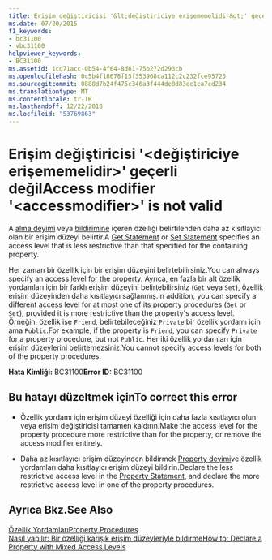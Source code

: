 ```yaml
---
title: Erişim değiştiricisi '&lt;değiştiriciye erişememelidir&gt;' geçerli değil
ms.date: 07/20/2015
f1_keywords:
- bc31100
- vbc31100
helpviewer_keywords:
- BC31100
ms.assetid: 1cd71acc-0b54-4f64-8d61-75b272d293cb
ms.openlocfilehash: 0c5b4f18678f15f353968ca112c2c232fce95725
ms.sourcegitcommit: 0888d7b24f475c346a3f444de8d83ec1ca7cd234
ms.translationtype: MT
ms.contentlocale: tr-TR
ms.lasthandoff: 12/22/2018
ms.locfileid: "53769863"
---
```

# <a name="access-modifier-ltaccessmodifiergt-is-not-valid"></a><span data-ttu-id="2a2a7-102">Erişim değiştiricisi '&lt;değiştiriciye erişememelidir&gt;' geçerli değil</span><span class="sxs-lookup"><span data-stu-id="2a2a7-102">Access modifier '&lt;accessmodifier&gt;' is not valid</span></span>
<span data-ttu-id="2a2a7-103">A [alma deyimi](../../visual-basic/language-reference/statements/get-statement.md) veya [bildirimine](../../visual-basic/language-reference/statements/set-statement.md) içeren özelliği belirtilenden daha az kısıtlayıcı olan bir erişim düzeyi belirtir.</span><span class="sxs-lookup"><span data-stu-id="2a2a7-103">A [Get Statement](../../visual-basic/language-reference/statements/get-statement.md) or [Set Statement](../../visual-basic/language-reference/statements/set-statement.md) specifies an access level that is less restrictive than that specified for the containing property.</span></span>  
  
 <span data-ttu-id="2a2a7-104">Her zaman bir özellik için bir erişim düzeyini belirtebilirsiniz.</span><span class="sxs-lookup"><span data-stu-id="2a2a7-104">You can always specify an access level for the property.</span></span> <span data-ttu-id="2a2a7-105">Ayrıca, en fazla bir alt özellik yordamları için bir farklı erişim düzeyini belirtebilirsiniz (`Get` veya `Set`), özellik erişim düzeyinden daha kısıtlayıcı sağlanmış.</span><span class="sxs-lookup"><span data-stu-id="2a2a7-105">In addition, you can specify a different access level for at most one of its property procedures (`Get` or `Set`), provided it is more restrictive than the property's access level.</span></span> <span data-ttu-id="2a2a7-106">Örneğin, özellik ise `Friend`, belirtebileceğiniz `Private` bir özellik yordamı için ama `Public`.</span><span class="sxs-lookup"><span data-stu-id="2a2a7-106">For example, if the property is `Friend`, you can specify `Private` for a property procedure, but not `Public`.</span></span> <span data-ttu-id="2a2a7-107">Her iki özellik yordamları için erişim düzeylerini belirtemezsiniz.</span><span class="sxs-lookup"><span data-stu-id="2a2a7-107">You cannot specify access levels for both of the property procedures.</span></span>  
  
 <span data-ttu-id="2a2a7-108">**Hata Kimliği:** BC31100</span><span class="sxs-lookup"><span data-stu-id="2a2a7-108">**Error ID:** BC31100</span></span>  
  
## <a name="to-correct-this-error"></a><span data-ttu-id="2a2a7-109">Bu hatayı düzeltmek için</span><span class="sxs-lookup"><span data-stu-id="2a2a7-109">To correct this error</span></span>  
  
-   <span data-ttu-id="2a2a7-110">Özellik yordamı için erişim düzeyi özelliği için daha fazla kısıtlayıcı olun veya erişim değiştiricisi tamamen kaldırın.</span><span class="sxs-lookup"><span data-stu-id="2a2a7-110">Make the access level for the property procedure more restrictive than for the property, or remove the access modifier entirely.</span></span>  
  
-   <span data-ttu-id="2a2a7-111">Daha az kısıtlayıcı erişim düzeyinden bildirmek [Property deyimi](../../visual-basic/language-reference/statements/property-statement.md)ve özellik yordamları daha kısıtlayıcı erişim düzeyi bildirin.</span><span class="sxs-lookup"><span data-stu-id="2a2a7-111">Declare the less restrictive access level in the [Property Statement](../../visual-basic/language-reference/statements/property-statement.md), and declare the more restrictive access level in one of the property procedures.</span></span>  
  
## <a name="see-also"></a><span data-ttu-id="2a2a7-112">Ayrıca Bkz.</span><span class="sxs-lookup"><span data-stu-id="2a2a7-112">See Also</span></span>  
 [<span data-ttu-id="2a2a7-113">Özellik Yordamları</span><span class="sxs-lookup"><span data-stu-id="2a2a7-113">Property Procedures</span></span>](../../visual-basic/programming-guide/language-features/procedures/property-procedures.md)  
 [<span data-ttu-id="2a2a7-114">Nasıl yapılır: Bir özelliği karışık erişim düzeyleriyle bildirme</span><span class="sxs-lookup"><span data-stu-id="2a2a7-114">How to: Declare a Property with Mixed Access Levels</span></span>](../../visual-basic/programming-guide/language-features/procedures/how-to-declare-a-property-with-mixed-access-levels.md)
